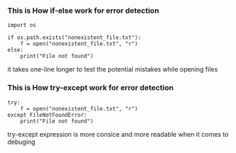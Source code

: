 ### This is How if-else work for error detection

```
import os

if os.path.exists("nonexistent_file.txt"):
    f = open("nonexistent_file.txt", "r")
else:
    print("File not found")
```
it takes one-line longer to test the potential mistakes while opening files

### This is How try-except work for error detection

```
try:
    f = open("nonexistent_file.txt", "r")
except FileNotFoundError:
    print("File not found")
```
try-except expression is more consice and more readable when it comes to debuging

